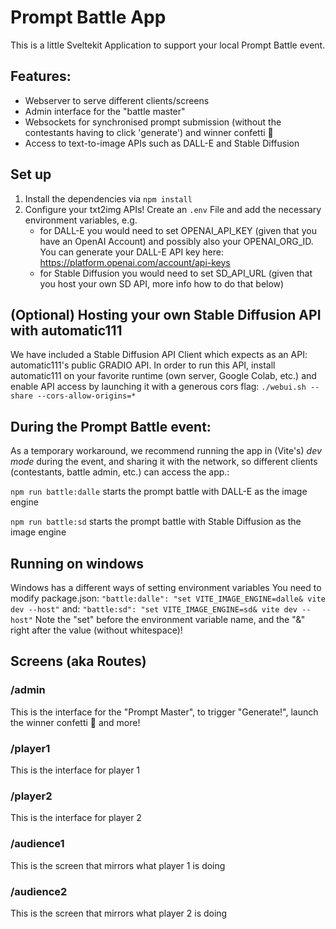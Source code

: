 # Prompt Battle App

This is a little Sveltekit Application to support your local Prompt Battle event.

## Features:

- Webserver to serve different clients/screens
- Admin interface for the "battle master"
- Websockets for synchronised prompt submission (without the contestants having to click 'generate') and winner confetti 🎉
- Access to text-to-image APIs such as DALL-E and Stable Diffusion

## Set up

1. Install the dependencies via `npm install`
2. Configure your txt2img APIs! Create an `.env` File and add the necessary environment variables, e.g.
   - for DALL-E you would need to set OPENAI_API_KEY (given that you have an OpenAI Account) and possibly also your OPENAI_ORG_ID. You can generate your DALL-E API key here: https://platform.openai.com/account/api-keys
   - for Stable Diffusion you would need to set SD_API_URL (given that you host your own SD API, more info how to do that below)

## (Optional) Hosting your own Stable Diffusion API with automatic111

We have included a Stable Diffusion API Client which expects as an API: automatic111's public GRADIO API. In order to run this API, install automatic111 on your favorite runtime (own server, Google Colab, etc.) and enable API access by launching it with a generous cors flag: `./webui.sh --share --cors-allow-origins=*`

## During the Prompt Battle event:

As a temporary workaround, we recommend running the app in (Vite's) _dev mode_ during the event, and sharing it with the network, so different clients (contestants, battle admin, etc.) can access the app.:

`npm run battle:dalle` starts the prompt battle with DALL-E as the image engine

`npm run battle:sd` starts the prompt battle with Stable Diffusion as the image engine

## Running on windows

Windows has a different ways of setting environment variables
You need to modify package.json:
`"battle:dalle": "set VITE_IMAGE_ENGINE=dalle& vite dev --host"`
and:
`"battle:sd": "set VITE_IMAGE_ENGINE=sd& vite dev --host"`
Note the "set" before the environment variable name, and the "&" right after the value (without whitespace)!

## Screens (aka Routes)

### /admin

This is the interface for the "Prompt Master", to trigger "Generate!", launch the winner confetti 🎉 and more!

### /player1

This is the interface for player 1

### /player2

This is the interface for player 2

### /audience1

This is the screen that mirrors what player 1 is doing

### /audience2

This is the screen that mirrors what player 2 is doing
